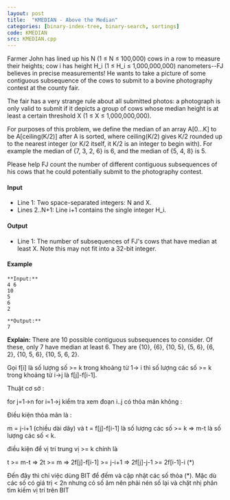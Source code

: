 ```yaml
---
layout: post
title:  "KMEDIAN - Above the Median"
categories: [binary-index-tree, binary-search, sortings]
code: KMEDIAN
src: KMEDIAN.cpp
---
```




Farmer John has lined up his N (1 ≤ N ≤ 100,000) cows in a row to measure their heights; cow i has height H\_i (1 ≤ H\_i ≤ 1,000,000,000) nanometers--FJ believes in precise measurements! He wants to take a picture of some contiguous subsequence of the cows to submit to a bovine photography contest at the county fair.

The fair has a very strange rule about all submitted photos: a photograph is only valid to submit if it depicts a group of cows whose median height is at least a certain threshold X (1 ≤ X ≤ 1,000,000,000).

For purposes of this problem, we define the median of an array A\[0...K\] to be A\[ceiling(K/2)\] after A is sorted, where ceiling(K/2) gives K/2 rounded up to the nearest integer (or K/2 itself, it K/2 is an integer to begin with). For example the median of {7, 3, 2, 6} is 6, and the median of {5, 4, 8} is 5.

Please help FJ count the number of different contiguous subsequences of his cows that he could potentially submit to the photography contest.

#### Input

*   Line 1: Two space-separated integers: N and X.
*   Lines 2..N+1: Line i+1 contains the single integer H\_i.

#### Output

*   Line 1: The number of subsequences of FJ's cows that have median at least X. Note this may not fit into a 32-bit integer.

#### Example

```
**Input:**  
4 6   
10   
5   
6   
2   
  
**Output:**  
7 
```

**Explain:** There are 10 possible contiguous subsequences to consider. Of these, only 7 have median at least 6. They are {10}, {6}, {10, 5}, {5, 6}, {6, 2}, {10, 5, 6}, {10, 5, 6, 2}.

<!--more-->



Gọi f[i] là số lượng số >= k trong khoảng từ 1-> i thì số lượng các số >= k trong khoảng từ i->j là f[j]-f[i-1].

Thuật cơ sở :

for j=1->n
    for i=1->j
        kiểm tra xem đoạn i..j có thỏa mãn không :

Điều kiện thỏa mãn là :

m = j-i+1 (chiều dài dãy) và t = f[j]-f[i-1] là số lượng các số >= k
=> m-t là số lượng các số < k.

điều kiện để vị trí trung vị >= k chính là

t >= m-t
    => 2t >= m
    => 2f[j]-f[i-1] >= j-i+1
    => 2f[j]-j-1 >= 2f[i-1]-i (*)


Đến đây thì chỉ việc dùng BIT để đếm và cập nhật các số thỏa (*). Mặc dù các số có giá trị < 2n nhưng có số âm nên phải nén số lại và chặt nhị phân tìm kiếm vị trí trên BIT